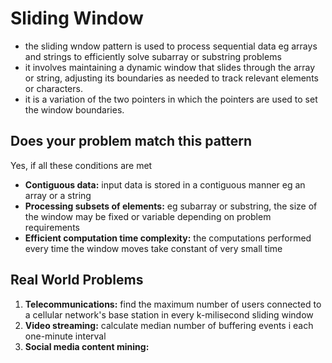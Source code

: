 # Sliding Window
- the sliding wndow pattern is used to process sequential data eg arrays and strings to efficiently solve subarray or substring problems
- it involves maintaining a dynamic window that slides through the array or string, adjusting its boundaries as needed to track relevant elements or characters.
- it is a variation of the two pointers in which the pointers are used to set the window boundaries. 


## Does your problem match this pattern
Yes, if all these conditions are met
- **Contiguous data:** input data is stored in a contiguous manner eg an array or a string
- **Processing subsets of elements:** eg subarray or substring, the size of the window may be fixed or  variable depending on problem requirements
- **Efficient computation time complexity:** the computations performed every time the window moves take constant of very small time

## Real World Problems
1. **Telecommunications:** find the maximum number of users connected to a cellular network's base station in every k-milisecond sliding window
2. **Video streaming:** calculate median number of buffering events i each one-minute interval
3. **Social media content mining:** 